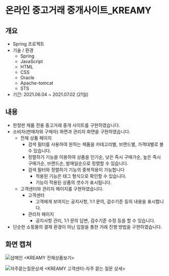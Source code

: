 # 온라인 중고거래 중개사이트_KREAMY

## 개요
- Spring 프로젝트
- 기술 / 환경
  - Spring
  - JavaScript
  - HTML
  - CSS
  - Oracle
  - Apache-tomcat
  - STS
- 기간: 2021.06.04 ~ 2021.07.02 (21일)

## 내용
- 한정판 제품 전용 중고거래 중개 사이트를 구현하였습니다.
- 소비자(판매자와 구매자) 화면과 관리자 화면을 구현하였습니다.
  - 전체 상품 페이지
    - 검색 필터를 사용하여 원하는 제품을 카테고리별, 브랜드별, 가격대별로 볼 수 있습니다.
    - 정렬하기 기능을 이용하여 상품을 인기순, 낮은 즉시 구매가순, 높은 즉시 구매가순, 브랜드순, 발매일순으로 정렬할 수 있습니다.
    - 검색 필터와 정렬하기 기능의 중복적용이 가능합니다
      - 적용된 기능은 태그 형식으로 확인할 수 있습니다.
      - 기능이 적용된 상품의 갯수가 표시됩니다.
  - 고객센터와 관리자 페이지를 구현하였습니다.
    - 고객센터
      - 고객에게 보여지는 공지사항, 1:1 문의, 검수기준 등의 내용을 표시합니다.
    - 관리자 페이지
      - 공지사항 관리, 1:1 문의 답변, 검수기준 수정 등을 할 수 있습니다.
- 단순한 쇼핑몰의 결제 환경이 아닌 입찰을 통한 거래 진행 방법을 구현하였습니다. 

## 화면 캡쳐
![샵메인](https://user-images.githubusercontent.com/84915765/204211690-2a381796-c861-461e-b5b0-b13234a82964.png)
<KREAMY 전체상품보기>

![자주묻는질문상세](https://user-images.githubusercontent.com/84915765/204211823-95c698bd-c9d9-4e45-9249-e498991c557a.png)
<KREAMY 고객센터-자주 묻는 질문 상세>
